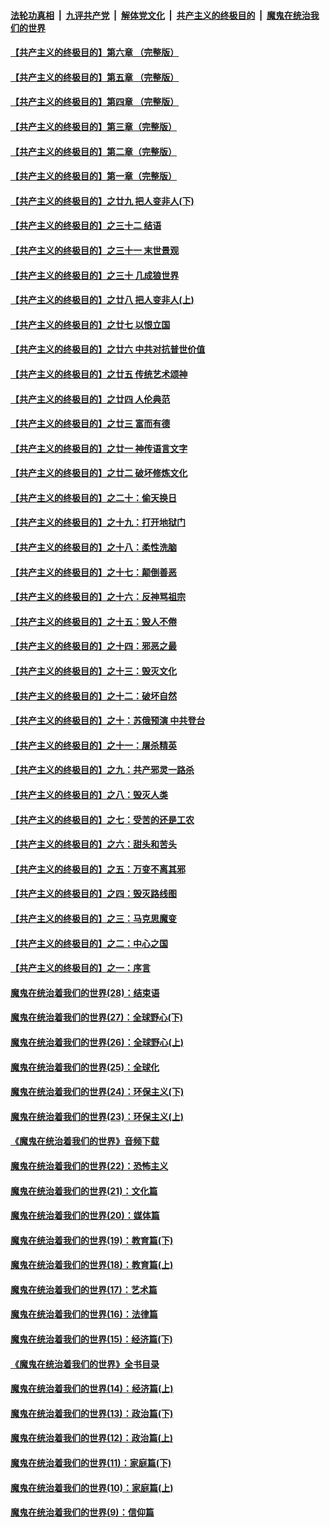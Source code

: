 

####  [法轮功真相](../../../../basic/blob/master/README.md?t=07020802) &nbsp;|&nbsp; [九评共产党](../../../../9ping.md/blob/master/README.md?t=07020802) &nbsp;|&nbsp; [解体党文化](../../../../jtdwh.md/blob/master/README.md?t=07020802)  &nbsp;|&nbsp; [共产主义的终极目的](../../../../gczydzjmd.md/blob/master/README.md?t=07020802) &nbsp;|&nbsp; [魔鬼在统治我们的世界](../../../../mgztzwmdsj.md/blob/master/README.md?t=07020802) 

#### [【共产主义的终极目的】第六章 （完整版）](../pages/nsc422/n11428913.md?t=07020802) 

#### [【共产主义的终极目的】第五章 （完整版）](../pages/nsc422/n11428912.md?t=07020802) 

#### [【共产主义的终极目的】第四章 （完整版）](../pages/nsc422/n11428907.md?t=07020802) 

#### [【共产主义的终极目的】第三章（完整版）](../pages/nsc422/n11428848.md?t=07020802) 

#### [【共产主义的终极目的】第二章（完整版）](../pages/nsc422/n11428831.md?t=07020802) 

#### [【共产主义的终极目的】第一章（完整版）](../pages/nsc422/n11417651.md?t=07020802) 

#### [【共产主义的终极目的】之廿九 把人变非人(下)](../pages/nsc422/n11344140.md?t=07020802) 

#### [【共产主义的终极目的】之三十二 结语](../pages/nsc422/n11360535.md?t=07020802) 

#### [【共产主义的终极目的】之三十一 末世景观](../pages/nsc422/n11351129.md?t=07020802) 

#### [【共产主义的终极目的】之三十 几成狼世界](../pages/nsc422/n11348280.md?t=07020802) 

#### [【共产主义的终极目的】之廿八 把人变非人(上)](../pages/nsc422/n11340492.md?t=07020802) 

#### [【共产主义的终极目的】之廿七 以恨立国](../pages/nsc422/n11336944.md?t=07020802) 

#### [【共产主义的终极目的】之廿六 中共对抗普世价值](../pages/nsc422/n11324785.md?t=07020802) 

#### [【共产主义的终极目的】之廿五 传统艺术颂神](../pages/nsc422/n11296396.md?t=07020802) 

#### [【共产主义的终极目的】之廿四 人伦典范](../pages/nsc422/n11296397.md?t=07020802) 

#### [【共产主义的终极目的】之廿三 富而有德](../pages/nsc422/n11283598.md?t=07020802) 

#### [【共产主义的终极目的】之廿一 神传语言文字](../pages/nsc422/n11263265.md?t=07020802) 

#### [【共产主义的终极目的】之廿二 破坏修炼文化](../pages/nsc422/n11245728.md?t=07020802) 

#### [【共产主义的终极目的】之二十：偷天换日](../pages/nsc422/n11238846.md?t=07020802) 

#### [【共产主义的终极目的】之十九：打开地狱门](../pages/nsc422/n11206376.md?t=07020802) 

#### [【共产主义的终极目的】之十八：柔性洗脑](../pages/nsc422/n11199994.md?t=07020802) 

#### [【共产主义的终极目的】之十七：颠倒善恶](../pages/nsc422/n11179782.md?t=07020802) 

#### [【共产主义的终极目的】之十六：反神骂祖宗](../pages/nsc422/n11166798.md?t=07020802) 

#### [【共产主义的终极目的】之十五：毁人不倦](../pages/nsc422/n11166792.md?t=07020802) 

#### [【共产主义的终极目的】之十四：邪恶之最](../pages/nsc422/n11150249.md?t=07020802) 

#### [【共产主义的终极目的】之十三：毁灭文化](../pages/nsc422/n11135227.md?t=07020802) 

#### [【共产主义的终极目的】之十二：破坏自然](../pages/nsc422/n11135214.md?t=07020802) 

#### [【共产主义的终极目的】之十：苏俄预演 中共登台](../pages/nsc422/n11118424.md?t=07020802) 

#### [【共产主义的终极目的】之十一：屠杀精英](../pages/nsc422/n11118442.md?t=07020802) 

#### [【共产主义的终极目的】之九：共产邪灵一路杀](../pages/nsc422/n11114139.md?t=07020802) 

#### [【共产主义的终极目的】之八：毁灭人类](../pages/nsc422/n11108503.md?t=07020802) 

#### [【共产主义的终极目的】之七：受苦的还是工农](../pages/nsc422/n11101809.md?t=07020802) 

#### [【共产主义的终极目的】之六：甜头和苦头](../pages/nsc422/n11096971.md?t=07020802) 

#### [【共产主义的终极目的】之五：万变不离其邪](../pages/nsc422/n11091285.md?t=07020802) 

#### [【共产主义的终极目的】之四：毁灭路线图](../pages/nsc422/n11086284.md?t=07020802) 

#### [【共产主义的终极目的】之三：马克思魔变](../pages/nsc422/n11061941.md?t=07020802) 

#### [【共产主义的终极目的】之二：中心之国](../pages/nsc422/n11047728.md?t=07020802) 

#### [【共产主义的终极目的】之一：序言](../pages/nsc422/n11086077.md?t=07020802) 

#### [魔鬼在统治着我们的世界(28)：结束语](../pages/nsc422/n10936246.md?t=07020802) 

#### [魔鬼在统治着我们的世界(27)：全球野心(下)](../pages/nsc422/n10928319.md?t=07020802) 

#### [魔鬼在统治着我们的世界(26)：全球野心(上)](../pages/nsc422/n10900318.md?t=07020802) 

#### [魔鬼在统治着我们的世界(25)：全球化](../pages/nsc422/n10788205.md?t=07020802) 

#### [魔鬼在统治着我们的世界(24)：环保主义(下)](../pages/nsc422/n10695307.md?t=07020802) 

#### [魔鬼在统治着我们的世界(23)：环保主义(上)](../pages/nsc422/n10688613.md?t=07020802) 

#### [《魔鬼在统治着我们的世界》音频下载](../pages/nsc422/n10635553.md?t=07020802) 

#### [魔鬼在统治着我们的世界(22)：恐怖主义](../pages/nsc422/n10614727.md?t=07020802) 

#### [魔鬼在统治着我们的世界(21)：文化篇](../pages/nsc422/n10597706.md?t=07020802) 

#### [魔鬼在统治着我们的世界(20)：媒体篇](../pages/nsc422/n10586579.md?t=07020802) 

#### [魔鬼在统治着我们的世界(19)：教育篇(下)](../pages/nsc422/n10564808.md?t=07020802) 

#### [魔鬼在统治着我们的世界(18)：教育篇(上)](../pages/nsc422/n10526970.md?t=07020802) 

#### [魔鬼在统治着我们的世界(17)：艺术篇](../pages/nsc422/n10499093.md?t=07020802) 

#### [魔鬼在统治着我们的世界(16)：法律篇](../pages/nsc422/n10485969.md?t=07020802) 

#### [魔鬼在统治着我们的世界(15)：经济篇(下)](../pages/nsc422/n10469975.md?t=07020802) 

#### [《魔鬼在统治着我们的世界》全书目录](../pages/nsc422/n10464261.md?t=07020802) 

#### [魔鬼在统治着我们的世界(14)：经济篇(上)](../pages/nsc422/n10457370.md?t=07020802) 

#### [魔鬼在统治着我们的世界(13)：政治篇(下)](../pages/nsc422/n10448270.md?t=07020802) 

#### [魔鬼在统治着我们的世界(12)：政治篇(上)](../pages/nsc422/n10444576.md?t=07020802) 

#### [魔鬼在统治着我们的世界(11)：家庭篇(下)](../pages/nsc422/n10440961.md?t=07020802) 

#### [魔鬼在统治着我们的世界(10)：家庭篇(上)](../pages/nsc422/n10435448.md?t=07020802) 

#### [魔鬼在统治着我们的世界(9)：信仰篇](../pages/nsc422/n10432159.md?t=07020802) 

